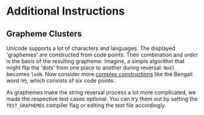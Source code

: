 # Additional Instructions

## Grapheme Clusters

Unicode supports a lot of characters and languages.
The displayed 'graphemes' are constructed from code points.
Their combination and _order_ is the basis of the resulting grapheme.
Imagine, a simple algorithm that might flip the 'dots' from one place to another during reversal: `Noël` becomes `leöN`.
Now consider more [complex constructions][grapheme-construction] like the Bengali word `ঝিল্লি`, which consists of six code points.

As graphemes make the string reversal process a lot more complicated, we made the respective test cases optional.
You can try them out by setting the `TEST_GRAPHEMES` compiler flag or editing the test file accordingly.

[grapheme-construction]: https://r12a.github.io/uniview/?charlist=%E0%A6%9D%E0%A6%BF%E0%A6%B2%E0%A7%8D%E0%A6%B2%E0%A6%BF

